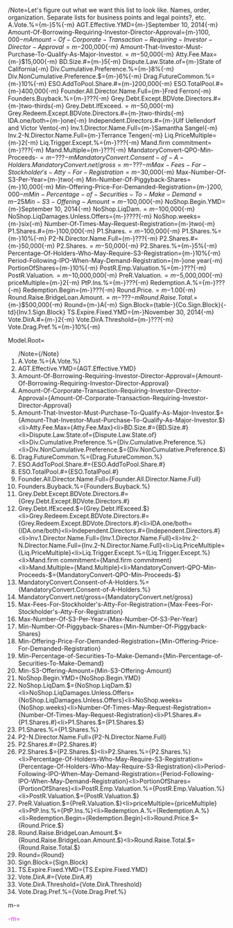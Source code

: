 /Note=Let's figure out what we want this list to look like.  Names, order, organization.  Separate lists for business points and legal points?, etc.   
A.Vote.%={m-}5%{-m}
AGT.Effective.YMD={m-}September 10, 2014{-m}
Amount-Of-Borrowing-Requiring-Investor-Director-Approval={m-}$100,000{-m}
Amount-Of-Corporate-Transaction-Requiring-Investor-Director-Approval={m-}$200,000{-m}
Amount-That-Investor-Must-Purchase-To-Qualify-As-Major-Investor.$={m-}$50,000{-m}
Atty.Fee.Max={m-}$15,000{-m}
BD.Size.#={m-}5{-m}
Dispute.Law.State.of={m-}State of California{-m}
Div.Cumulative.Preference.%={m-}8%{-m}
Div.NonCumulative.Preference.$={m-}6%{-m}
Drag.FutureCommon.%={m-}10%{-m}
ESO.AddToPool.Share.#={m-}200,000{-m}
ESO.TotalPool.#={m-}400,000{-m}
Founder.All.Director.Name.Full={m-}Fred Ferron{-m}
Founders.Buyback.%={m-}???{-m}
Grey.Debt.Except.BDVote.Directors.#={m-}two-thirds{-m}
Grey.Debt.IfExceed.$={m-}$50,000{-m}
Grey.Redeem.Except.BDVote.Directors.#={m-}two-thirds{-m}
IDA.one/both={m-}one{-m}
Independent.Directors.#={m-}Ulf Uellendorf and Victor Vento{-m}
Inv.1.Director.Name.Full={m-}Samantha Sangel{-m}
Inv.2-N.Director.Name.Full={m-}Terrance Tengen{-m}
Liq.PriceMultiple={m-}2{-m}
Liq.Trigger.Except.%={m-}???{-m}
Mand.firm commitment={m-}???{-m}
Mand.Multiple={m-}???{-m}
MandatoryConvert-QPO-Min-Proceeds-$={m-}???{-m}
MandatoryConvert.Consent-of-A-Holders.%={m-}???{-m}
MandatoryConvert.net/gross={m-}???{-m}
Max-Fees-For-Stockholder's-Atty-For-Registration={m-}$30,000{-m}
Max-Number-Of-S3-Per-Year={m-}two{-m}
Min-Number-Of-Piggyback-Shares={m-}10,000{-m}
Min-Offering-Price-For-Demanded-Registration={m-}$200,000{-m}
Min-Percentage-of-Securities-To-Make-Demand={m-}25%{-m}
Min-S3-Offering-Amount={m-}$100,000{-m}
NoShop.Begin.YMD={m-}September 10, 2014{-m}
NoShop.LiqDam.$={m-}$100,000{-m}
NoShop.LiqDamages.Unless.Offers={m-}????{-m}
NoShop.weeks={m-}six{-m}
Number-Of-Times-May-Request-Registration={m-}two{-m}
P1.Shares.#={m-}100,000{-m}
P1.Shares.$={m-}$100,000{-m}
P1.Shares.%={m-}10%{-m}
P2-N.Director.Name.Full={m-}???{-m}
P2.Shares.#={m-}50,000{-m}
P2.Shares.$={m-}$50,000{-m}
P2.Shares.%={m-}5%{-m}
Percentage-Of-Holders-Who-May-Require-S3-Registration={m-}10%{-m}
Period-Following-IPO-When-May-Demand-Registration={m-}one year{-m}
PortionOfShares={m-}10%{-m}
PostR.Emp.Valuation.%={m-}???{-m}
PostR.Valuation.$={m-}$10,000,000{-m}
PreR.Valuation.$={m-}$5,000,000{-m}
priceMultiple={m-}2{-m}
PtP.Ins.%={m-}???{-m}
Redemption.A.%={m-}???{-m}
Redemption.Begin={m-}???{-m}
Round.Price.$={m-}$1.00{-m}
Round.Raise.BridgeLoan.Amount.$={m-}???{-m}
Round.Raise.Total.$={m-}$500,000{-m}
Round={m-}A{-m}
Sign.Block={table-}{Co.Sign.Block}{-td}{Inv.1.Sign.Block}
TS.Expire.Fixed.YMD={m-}November 30, 2014{-m}
Vote.DirA.#={m-}2{-m}
Vote.DirA.Threshold={m-}???{-m}
Vote.Drag.Pref.%={m-}10%{-m}  

Model.Root=<ol>/Note={/Note}<li>A.Vote.%={A.Vote.%}<li>AGT.Effective.YMD={AGT.Effective.YMD}<li>Amount-Of-Borrowing-Requiring-Investor-Director-Approval={Amount-Of-Borrowing-Requiring-Investor-Director-Approval}<li>Amount-Of-Corporate-Transaction-Requiring-Investor-Director-Approval={Amount-Of-Corporate-Transaction-Requiring-Investor-Director-Approval}<li>Amount-That-Investor-Must-Purchase-To-Qualify-As-Major-Investor.$={Amount-That-Investor-Must-Purchase-To-Qualify-As-Major-Investor.$}<li>Atty.Fee.Max={Atty.Fee.Max}<li>BD.Size.#={BD.Size.#}<li>Dispute.Law.State.of={Dispute.Law.State.of}<li>Div.Cumulative.Preference.%={Div.Cumulative.Preference.%}<li>Div.NonCumulative.Preference.$={Div.NonCumulative.Preference.$}<li>Drag.FutureCommon.%={Drag.FutureCommon.%}<li>ESO.AddToPool.Share.#={ESO.AddToPool.Share.#}<li>ESO.TotalPool.#={ESO.TotalPool.#}<li>Founder.All.Director.Name.Full={Founder.All.Director.Name.Full}<li>Founders.Buyback.%={Founders.Buyback.%}<li>Grey.Debt.Except.BDVote.Directors.#={Grey.Debt.Except.BDVote.Directors.#}<li>Grey.Debt.IfExceed.$={Grey.Debt.IfExceed.$}<li>Grey.Redeem.Except.BDVote.Directors.#={Grey.Redeem.Except.BDVote.Directors.#}<li>IDA.one/both={IDA.one/both}<li>Independent.Directors.#={Independent.Directors.#}<li>Inv.1.Director.Name.Full={Inv.1.Director.Name.Full}<li>Inv.2-N.Director.Name.Full={Inv.2-N.Director.Name.Full}<li>Liq.PriceMultiple={Liq.PriceMultiple}<li>Liq.Trigger.Except.%={Liq.Trigger.Except.%}<li>Mand.firm commitment={Mand.firm commitment}<li>Mand.Multiple={Mand.Multiple}<li>MandatoryConvert-QPO-Min-Proceeds-$={MandatoryConvert-QPO-Min-Proceeds-$}<li>MandatoryConvert.Consent-of-A-Holders.%={MandatoryConvert.Consent-of-A-Holders.%}<li>MandatoryConvert.net/gross={MandatoryConvert.net/gross}<li>Max-Fees-For-Stockholder's-Atty-For-Registration={Max-Fees-For-Stockholder's-Atty-For-Registration}<li>Max-Number-Of-S3-Per-Year={Max-Number-Of-S3-Per-Year}<li>Min-Number-Of-Piggyback-Shares={Min-Number-Of-Piggyback-Shares}<li>Min-Offering-Price-For-Demanded-Registration={Min-Offering-Price-For-Demanded-Registration}<li>Min-Percentage-of-Securities-To-Make-Demand={Min-Percentage-of-Securities-To-Make-Demand}<li>Min-S3-Offering-Amount={Min-S3-Offering-Amount}<li>NoShop.Begin.YMD={NoShop.Begin.YMD}<li>NoShop.LiqDam.$={NoShop.LiqDam.$}<li>NoShop.LiqDamages.Unless.Offers={NoShop.LiqDamages.Unless.Offers}<li>NoShop.weeks={NoShop.weeks}<li>Number-Of-Times-May-Request-Registration={Number-Of-Times-May-Request-Registration}<li>P1.Shares.#={P1.Shares.#}<li>P1.Shares.$={P1.Shares.$}<li>P1.Shares.%={P1.Shares.%}<li>P2-N.Director.Name.Full={P2-N.Director.Name.Full}<li>P2.Shares.#={P2.Shares.#}<li>P2.Shares.$={P2.Shares.$}<li>P2.Shares.%={P2.Shares.%}<li>Percentage-Of-Holders-Who-May-Require-S3-Registration={Percentage-Of-Holders-Who-May-Require-S3-Registration}<li>Period-Following-IPO-When-May-Demand-Registration={Period-Following-IPO-When-May-Demand-Registration}<li>PortionOfShares={PortionOfShares}<li>PostR.Emp.Valuation.%={PostR.Emp.Valuation.%}<li>PostR.Valuation.$={PostR.Valuation.$}<li>PreR.Valuation.$={PreR.Valuation.$}<li>priceMultiple={priceMultiple}<li>PtP.Ins.%={PtP.Ins.%}<li>Redemption.A.%={Redemption.A.%}<li>Redemption.Begin={Redemption.Begin}<li>Round.Price.$={Round.Price.$}<li>Round.Raise.BridgeLoan.Amount.$={Round.Raise.BridgeLoan.Amount.$}<li>Round.Raise.Total.$={Round.Raise.Total.$}<li>Round={Round}<li>Sign.Block={Sign.Block}<li>TS.Expire.Fixed.YMD={TS.Expire.Fixed.YMD}<li>Vote.DirA.#={Vote.DirA.#}<li>Vote.DirA.Threshold={Vote.DirA.Threshold}<li>Vote.Drag.Pref.%={Vote.Drag.Pref.%}</ol> 

m-=<font color="magenta">

-m=</font>